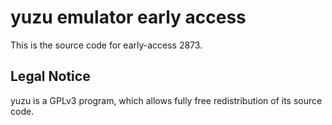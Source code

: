 yuzu emulator early access
=============

This is the source code for early-access 2873.

## Legal Notice

yuzu is a GPLv3 program, which allows fully free redistribution of its source code.